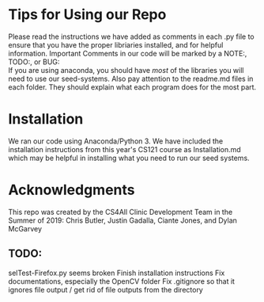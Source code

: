 # Tips for Using our Repo
Please read the instructions we have added as comments in each .py file to ensure that you have the proper libriaries installed, and for helpful information. Important Comments in our code will be marked by a NOTE:, TODO:, or BUG:  
If you are using anaconda, you should have *most* of the libraries you will need to use our seed-systems. Also pay attention to the readme.md files in each folder. They should explain what each program does for the most part.

# Installation
We ran our code using Anaconda/Python 3. We have included the installation instructions from this year's CS121 course as Installation.md which may be helpful in installing what you need to run our seed systems.

# Acknowledgments
This repo was created by the CS4All Clinic Development Team in the Summer of 2019: Chris Butler, Justin Gadalla, Ciante Jones, and Dylan McGarvey
## TODO:
selTest-Firefox.py seems broken
Finish installation instructions
Fix documentations, especially the OpenCV folder
Fix .gitignore so that it ignores file output / get rid of file outputs from the directory

